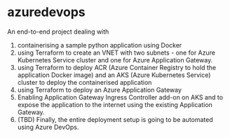 # azuredevops
An end-to-end project dealing with 
1. containerising a sample python application using Docker
2. using Terraform to create an VNET with two subnets - one for Azure Kubernetes Service cluster and one for Azure Application Gateway.
3. using Terraform to deploy ACR (Azure Container Registry to hold the application Docker image) and an AKS (Azure Kubernetes Service) cluster to deploy the containerised application
4. using Terraform to deploy an Azure Application Gateway
5. Enabling Application Gateway Ingress Controller add-on on AKS and to expose the application to the internet using the existing Application Gateway.
6. (TBD) Finally, the entire deployment setup is going to be automated using Azure DevOps.
